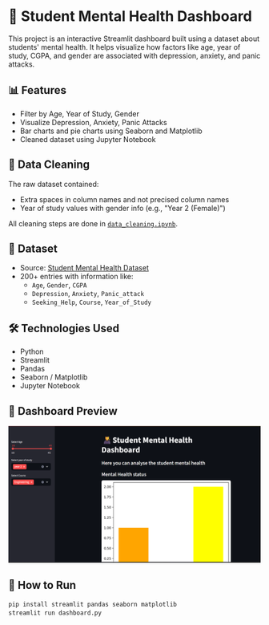 # 🧠 Student Mental Health Dashboard

This project is an interactive Streamlit dashboard built using a dataset about students' mental health. It helps visualize how factors like age, year of study, CGPA, and gender are associated with depression, anxiety, and panic attacks.

## 📊 Features

- Filter by Age, Year of Study, Gender
- Visualize Depression, Anxiety, Panic Attacks
- Bar charts and pie charts using Seaborn and Matplotlib
- Cleaned dataset using Jupyter Notebook

## 🧹 Data Cleaning

The raw dataset contained:
- Extra spaces in column names and not precised column names
- Year of study values with gender info (e.g., "Year 2 (Female)")


All cleaning steps are done in [`data_cleaning.ipynb`](https://github.com/Harsha125-art/Student-mental-health/blob/43f71e6860d065321c6044bbab6722e8612806ba/Data_cleaning.ipynb).

## 📂 Dataset

- Source: [Student Mental Health Dataset](https://raw.githubusercontent.com/Harsha125-art/public-datasets/main/student_mental_health.csv)
- 200+ entries with information like:
  - `Age`, `Gender`, `CGPA`
  - `Depression`, `Anxiety`, `Panic_attack`
  - `Seeking_Help`, `Course`, `Year_of_Study`

## 🛠 Technologies Used

- Python
- Streamlit
- Pandas
- Seaborn / Matplotlib
- Jupyter Notebook

## 📸 Dashboard Preview

![Dashboard Screenshot](https://github.com/Harsha125-art/Student-mental-health/blob/90b7d5edbe72494219f55624618843924dc15889/Dashboard.png)

## 🚀 How to Run

```bash
pip install streamlit pandas seaborn matplotlib
streamlit run dashboard.py

